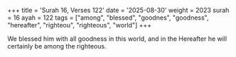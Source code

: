 +++
title = 'Surah 16, Verses 122'
date = '2025-08-30'
weight = 2023
surah = 16
ayah = 122
tags = ["among", "blessed", "goodnes", "goodness", "hereafter", "righteou", "righteous", "world"]
+++

We blessed him with all goodness in this world, and in the Hereafter he will certainly be among the righteous.